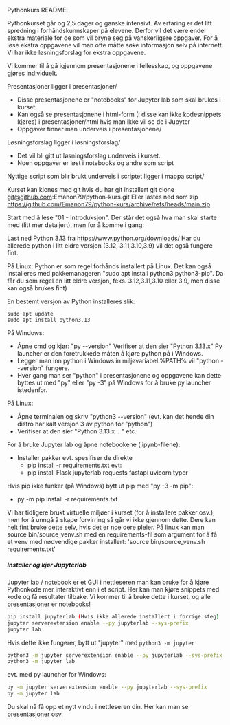 Pythonkurs README:

Pythonkurset går og 2,5 dager og ganske intensivt. Av erfaring er det litt spredning i forhåndskunnskaper på elevene. Derfor vil det være endel ekstra materiale for de som vil bryne seg på vanskerligere oppgaver. For å løse ekstra oppgavene vil man ofte måtte søke informasjon selv på internett. 
Vi har ikke løsningsforslag for ekstra oppgavene.

Vi kommer til å gå igjennom presentasjonene i fellesskap, og oppgavene gjøres individuelt. 

Presentasjoner ligger i presentasjoner/
- Disse presentasjonene er "notebooks" for Jupyter lab som skal brukes i kurset.
- Kan også se presentasjonene i html-form (I disse kan ikke kodesnippets kjøres) i presentasjoner/html hvis man ikke vil se de i Jupyter
- Oppgaver finner man underveis i presentasjonene/

Løsningsforslag ligger i løsningsforslag/
- Det vil bli gitt ut løsningsforslag underveis i kurset.
- Noen oppgaver er løst i notebooks og andre som script

Nyttige script som blir brukt underveis i scriptet ligger i mappa script/

Kurset kan klones med git hvis du har git installert 
git clone git@github.com:Emanon79/python-kurs.git
Eller lastes ned som zip
https://github.com/Emanon79/python-kurs/archive/refs/heads/main.zip

Start med å lese "01 - Introduksjon". Der står det også hva man skal starte med (litt mer detaljert), men for å komme i gang:

Last ned Python 3.13 fra https://www.python.org/downloads/ 
Har du allerede python i litt eldre versjon (3.12, 3.11,3.10,3.9) vil det også fungere fint.

På Linux:
Python er som regel forhånds installert på Linux. Det kan også installeres med pakkemanageren "sudo apt install python3 python3-pip". Da får du som regel en litt eldre versjon, feks. 3.12,3.11,3.10 eller 3.9, men disse kan også brukes fint)

En bestemt versjon av Python installeres slik:
```sudo add-apt-repository ppa:deadsnakes/ppa
sudo apt update 
sudo apt install python3.13
```


På Windows:
- Åpne cmd og kjør: "py --version" Verifiser at den sier "Python 3.13.x" Py launcher er den foretrukkede måten å kjøre python på i Windows. 
- Legger man inn python i Windows in miljøvariabel %PATH% vil "python --version" fungere. 
- Hver gang man ser "python" i presentasjonene og oppgavene kan dette byttes ut med "py" eller "py -3" på Windows for å bruke py launcher istedenfor.

På Linux:
- Åpne terminalen og skriv "python3 --version" (evt. kan det hende din distro har kalt versjon 3 av python for "python")
- Verifiser at den sier "Python 3.13.x .. " etc.

For å bruke Jupyter lab og åpne notebookene (.ipynb-filene):
- Installer pakker evt. spesifiser de direkte
  - pip install -r requirements.txt
evt:
  - pip install Flask jupyterlab requests fastapi uvicorn typer

Hvis pip ikke funker (på Windows) bytt ut pip med "py -3 -m pip":
- py -m pip install -r requirements.txt

Vi har tidligere brukt virtuelle miljøer i kurset (for å installere pakker osv.), men for å unngå å skape forvirring så går vi ikke gjennom dette.
Dere kan helt fint bruke dette selv, hvis det er noe dere pleier. På linux kan man source bin/source\_venv.sh med en requirements-fil som argument
for å få et venv med nødvendige pakker installert: 'source bin/source\_venv.sh requirements.txt'

##### Installer og kjør Jupyterlab
Jupyter lab / notebook er et GUI i nettleseren man kan bruke for å kjøre Pythonkode mer interaktivt enn i et script.
Her kan man kjøre snippets med kode og få resultater tilbake.
Vi kommer til å bruke dette i kurset, og alle presentasjoner er notebooks!
```bash
pip install jupyterlab (Hvis ikke allerede installert i forrige steg)
jupyter serverextension enable --py jupyterlab --sys-prefix
jupyter lab
```
Hvis dette ikke fungerer, bytt ut "jupyter" med `python3 -m jupyter`
```bash
python3 -m jupyter serverextension enable --py jupyterlab --sys-prefix
python3 -m jupyter lab
```
evt. med py launcher for Windows:
```bash
py -m jupyter serverextension enable --py jupyterlab --sys-prefix
py -m jupyter lab
```

Du skal nå få opp et nytt vindu i nettleseren din. Her kan man se presentasjoner osv.
